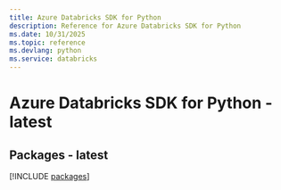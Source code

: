 ```yaml
---
title: Azure Databricks SDK for Python
description: Reference for Azure Databricks SDK for Python
ms.date: 10/31/2025
ms.topic: reference
ms.devlang: python
ms.service: databricks
---
```

# Azure Databricks SDK for Python - latest
## Packages - latest
[!INCLUDE [packages](databricks-index.md)]